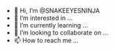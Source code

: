 - 👋 Hi, I’m @SNAKEEYESNINJA
- 👀 I’m interested in ...
- 🌱 I’m currently learning ...
- 💞️ I’m looking to collaborate on ...
- 📫 How to reach me ...

<!---
SNAKEEYESNINJA/SNAKEEYESNINJA is a ✨ special ✨ repository because its `README.md` (this file) appears on your GitHub profile.
You can click the Preview link to take a look at your changes.
--->
